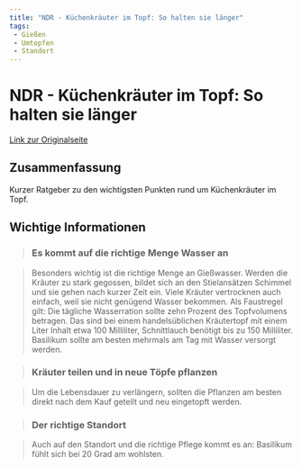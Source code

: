 ```yaml
---
title: "NDR - Küchenkräuter im Topf: So halten sie länger"
tags:
 - Gießen
 - Umtopfen
 - Standort
---
```


# NDR - Küchenkräuter im Topf: So halten sie länger

[Link zur Originalseite](https://www.ndr.de/ratgeber/garten/Kuechenkraeuter-im-Topf-So-halten-sie-laenger,kraeutertopf104.html)

## Zusammenfassung

Kurzer Ratgeber zu den wichtigsten Punkten rund um Küchenkräuter im Topf.

## Wichtige Informationen

> ### Es kommt auf die richtige Menge Wasser an

> Besonders wichtig ist die richtige Menge an Gießwasser. Werden die Kräuter zu stark gegossen, bildet sich an den Stielansätzen Schimmel und sie gehen nach kurzer Zeit ein. Viele Kräuter vertrocknen auch einfach, weil sie nicht genügend Wasser bekommen. Als Faustregel gilt: Die tägliche Wasserration sollte zehn Prozent des Topfvolumens betragen. Das sind bei einem handelsüblichen Kräutertopf mit einem Liter Inhalt etwa 100 Milliliter, Schnittlauch benötigt bis zu 150 Milliliter. Basilikum sollte am besten mehrmals am Tag mit Wasser versorgt werden.

> ### Kräuter teilen und in neue Töpfe pflanzen

> Um die Lebensdauer zu verlängern, sollten die Pflanzen am besten direkt nach dem Kauf geteilt und neu eingetopft werden.

> ### Der richtige Standort

> Auch auf den Standort und die richtige Pflege kommt es an: Basilikum fühlt sich bei 20 Grad am wohlsten.
